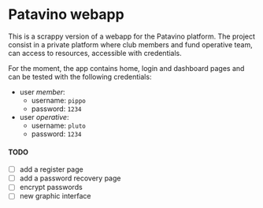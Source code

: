 # Patavino webapp
This is a scrappy version of a webapp for the Patavino platform. The project consist in a private platform where club members and fund operative team, can access to resources, accessible with credentials.

For the moment, the app contains home, login and dashboard pages and can be tested with the following credentials:
- user *member*:
    - username: `pippo`
    - password: `1234`
- user *operative*:
  - username: `pluto`
  - password: `1234`


#### TODO
- [ ] add a register page
- [ ] add a password recovery page
- [ ] encrypt passwords
- [ ] new graphic interface
